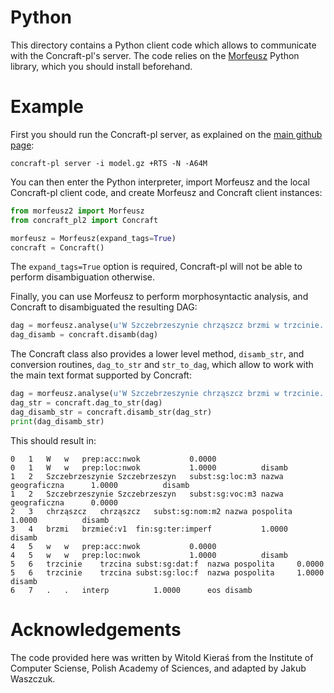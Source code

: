 Python
======

This directory contains a Python client code which allows to communicate with
the Concraft-pl's server.  The code relies on the [Morfeusz][morfeusz] Python
library, which you should install beforehand.


Example
=======

First you should run the Concraft-pl server, as explained on the [main github
page][main]:

    concraft-pl server -i model.gz +RTS -N -A64M

You can then enter the Python interpreter, import Morfeusz and the local
Concraft-pl client code, and create Morfeusz and Concraft client instances:

```python
from morfeusz2 import Morfeusz
from concraft_pl2 import Concraft

morfeusz = Morfeusz(expand_tags=True)
concraft = Concraft()
```

The `expand_tags=True` option is required, Concraft-pl will not be able to
perform disambiguation otherwise.

Finally, you can use Morfeusz to perform morphosyntactic analysis, and Concraft
to disambiguated the resulting DAG:

```python
dag = morfeusz.analyse(u'W Szczebrzeszynie chrząszcz brzmi w trzcinie.')
dag_disamb = concraft.disamb(dag)
```

The Concraft class also provides a lower level method, `disamb_str`, and
conversion routines, `dag_to_str` and `str_to_dag`, which allow to work with
the main text format supported by Concraft:

```python
dag = morfeusz.analyse(u'W Szczebrzeszynie chrząszcz brzmi w trzcinie.')
dag_str = concraft.dag_to_str(dag)
dag_disamb_str = concraft.disamb_str(dag_str)
print(dag_disamb_str)
```

This should result in:
```
0	1	W	w	prep:acc:nwok			0.0000			
0	1	W	w	prep:loc:nwok			1.0000			disamb
1	2	Szczebrzeszynie	Szczebrzeszyn	subst:sg:loc:m3	nazwa geograficzna		1.0000			disamb
1	2	Szczebrzeszynie	Szczebrzeszyn	subst:sg:voc:m3	nazwa geograficzna		0.0000			
2	3	chrząszcz	chrząszcz	subst:sg:nom:m2	nazwa pospolita		1.0000			disamb
3	4	brzmi	brzmieć:v1	fin:sg:ter:imperf			1.0000			disamb
4	5	w	w	prep:acc:nwok			0.0000			
4	5	w	w	prep:loc:nwok			1.0000			disamb
5	6	trzcinie	trzcina	subst:sg:dat:f	nazwa pospolita		0.0000			
5	6	trzcinie	trzcina	subst:sg:loc:f	nazwa pospolita		1.0000			disamb
6	7	.	.	interp			1.0000		eos	disamb
```


Acknowledgements
================

The code provided here was written by Witold Kieraś from the Institute of
Computer Sciense, Polish Academy of Sciences, and adapted by Jakub Waszczuk.


[morfeusz]: http://sgjp.pl/morfeusz/morfeusz.html "Morfeusz"
[main]: https://github.com/kawu/concraft-pl#server "Concraft server"

